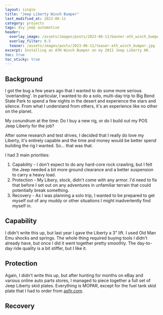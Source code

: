 ```yaml
---
layout: single
title: "Jeep Liberty Winch Bumper"
last_modified_at: 2023-06-11
category: projects
tags: diy jeep automotive
header:
  overlay_image: /assets/images/posts/2023-06-11/banner-ath_winch_bumper.jpg
  overlay_filter: 0.5
  teaser: /assets/images/posts/2023-06-11/teaser-ath_winch_bumper.jpg
excerpt: Installing an ATH Winch Bumper on my 2011 Jeep Liberty KK.
toc: true
toc_sticky: true
---
```


## Background

I got the bug a few years ago that I wanted to do some more serious 'overlanding'. In particular, I wanted to do a solo, multi-day trip to Big Bend State Park to spend a few nights in the desert and experience the stars and silence. From what I understand from others, it's an experience like no other on the planet.

My conundrum at the time: Do I buy a new rig, or do I build out my POS Jeep Liberty for the job? 

After some research and test drives, I decided that I really do love my Liberty, it's entirely capable and the time and money would be better spend building the rig I wanted. So... that was that.

I had 3 main priorities:

1. Capability - I don't expect to do any hard-core rock crawling, but I felt the Jeep needed a bit more ground clearance and a better suspension to carry a heavy load.
2. Protection - My Libery, stock, didn't come with any armor. I'd need to fix that before I set out on any adventures in unfamiliar terrain that could potentially break something.
3. Recovery - As I was planning a solo trip, I wanted to be prepared to get myself out of any muddy or other situations I might inadvertently find myself in.

## Capability

I didn't write this up, but last year I gave the Liberty a 3" lift. I used Old Man Emu shocks and springs. The whole thing required buying tools I didn't already have, but once I did it went together pretty smoothly. The day-to-day ride quality is a bit stiffer, but I like it.

## Protection

Again, I didn't write this up, but after hunting for months on eBay and various online auto parts stores, I managed to piece together a full set of Jeep Liberty skid plates. Everything is MOPAR, except for the fuel tank skid plate that I had to order from <a href="https://www.asfir.com/fuel-tank-skid-plate-542071.html" target="_new">asfir.com</a>.

## Recovery

